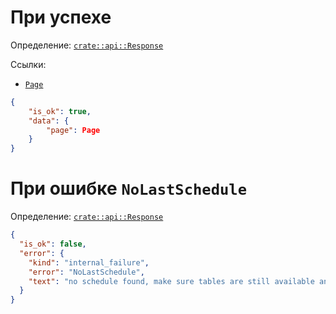 # При успехе

Определение: [`crate::api::Response`](/src/api/mod.rs?blame=1#L84)

Ссылки:
- [`Page`](/doc/ru/object/page.md)

```json
{
    "is_ok": true,
    "data": {
        "page": Page
    }
}
```


# При ошибке `NoLastSchedule`

Определение: [`crate::api::Response`](/src/api/mod.rs?blame=1#L84)

```json
{
  "is_ok": false,
  "error": {
    "kind": "internal_failure",
    "error": "NoLastSchedule",
    "text": "no schedule found, make sure tables are still available and are valid"
  }
}
```
